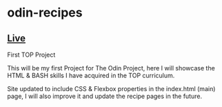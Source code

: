 # odin-recipes

## [Live](https://dostendite.github.io/odin-recipes/)
First TOP Project

This will be my first Project for The Odin Project,
here I will showcase the HTML & BASH skills I have
acquired in  the TOP curriculum.

Site updated to include CSS & Flexbox properties
in the index.html (main) page, I will also improve it
and update the recipe pages in the future.
